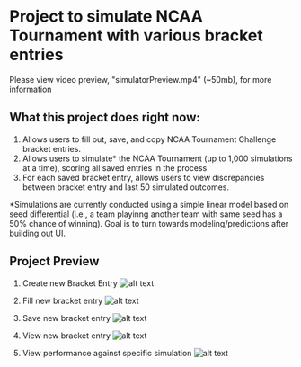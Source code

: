 # Project to simulate NCAA Tournament with various bracket entries
Please view video preview, "simulatorPreview.mp4" (~50mb), for more information

## What this project does right now:
1. Allows users to fill out, save, and copy NCAA Tournament Challenge bracket entries.
2. Allows users to simulate\* the NCAA Tournament (up to 1,000 simulations at a time), scoring all saved entries in the process
3. For each saved bracket entry, allows users to view discrepancies between bracket entry and last 50 simulated outcomes.

 
\*Simulations are currently conducted using a simple linear model based on seed differential (i.e., a team playinng another team with same seed has a 50% chance of winning). Goal is to turn towards modeling/predictions after building out UI.

## Project Preview
1. Create new Bracket Entry
![alt text](https://github.com/kevniu95/BracketSimulatorProject/blob/main/gifs/fillme1.gif "1. Create new Bracket Entry")

2. Fill new bracket entry
![alt text](https://github.com/kevniu95/BracketSimulatorProject/blob/main/gifs/fillme2.gif "2. Fill new Bracket Entry")

3. Save new bracket entry
![alt text](https://github.com/kevniu95/BracketSimulatorProject/blob/main/gifs/save.gif "3. Save new Bracket Entry")

4. View new bracket entry
![alt text](https://github.com/kevniu95/BracketSimulatorProject/blob/main/gifs/view.gif "4. View new Bracket Entry")

5. View performance against specific simulation
![alt text](https://github.com/kevniu95/BracketSimulatorProject/blob/main/gifs/viewSpecificSim.gif "5. View performance against specific simulation")
